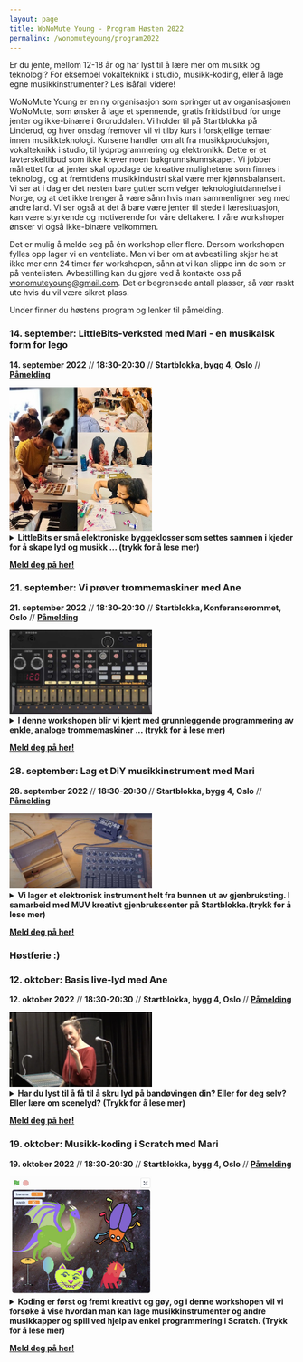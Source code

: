```yaml
---
layout: page
title: WoNoMute Young - Program Høsten 2022
permalink: /wonomuteyoung/program2022
---
```


Er du jente, mellom 12-18 år og har lyst til å lære mer om musikk
og teknologi? For eksempel vokalteknikk i studio, musikk-koding,
eller å lage egne musikkinstrumenter? Les isåfall videre!

WoNoMute Young er en ny organisasjon som springer ut av organisasjonen WoNoMute, som ønsker å lage et spennende, gratis fritidstilbud for unge jenter og ikke-binære i Groruddalen. Vi holder til på Startblokka på Linderud, og hver onsdag fremover vil vi tilby kurs i forskjellige temaer innen musikkteknologi. Kursene handler om alt fra musikkproduksjon, vokalteknikk i studio, til lydprogrammering og elektronikk. Dette er et lavterskeltilbud som ikke krever noen bakgrunnskunnskaper. Vi jobber målrettet for at jenter skal oppdage de kreative mulighetene som finnes i teknologi, og at fremtidens musikkindustri skal være mer kjønnsbalansert. Vi ser at i dag er det nesten bare gutter som velger teknologiutdannelse i Norge, og at det ikke trenger å være sånn hvis man sammenligner seg med andre land. Vi ser også at det å bare være jenter til stede i læresituasjon, kan være styrkende og motiverende for våre deltakere. I våre workshoper ønsker vi også ikke-binære velkommen.

Det er mulig å melde seg på én workshop eller flere. Dersom workshopen fylles opp lager vi en venteliste. Men vi ber om at avbestilling skjer helst ikke mer enn 24 timer før workshopen, sånn at vi kan slippe inn de som er på ventelisten. Avbestilling kan du gjøre ved å kontakte oss på [wonomuteyoung@gmail.com](wonomuteyoung@gmail.com). Det er begrensede antall plasser, så vær raskt ute hvis du vil være sikret plass.

Under finner du høstens program og lenker til påmelding.


### 14. september: LittleBits-verksted med Mari - en musikalsk form for lego

**14. september 2022** // **18:30-20:30** // **Startblokka, bygg 4, Oslo** // **[Påmelding](https://nettskjema.no/a/264035#/page/1)**

<img src="/assets/wonomuteyoung/workshops/littlebits.jpg" width="50%">

<details><summary><b>LittleBits er små elektroniske byggeklosser som settes sammen i kjeder for å skape lyd og
musikk ... (trykk for å lese mer)</b></summary> 
<p>
Workshopen er et utforskende og hyggelig kurs som ikke krever noen forkunnskaper. LittleBits er et byggesett for å lage en synth. Workshopen er for jenter og ikke-binære i alderen 12-18 år og passer for alle som er nysgjerrige og har en utforskende spire i magen. 
<br><br>
LittleBits er små elektroniske byggeklosser som settes sammen i kjeder for å skape lyd og musikk. Konseptet er utviklet av Korg og gjør det lett for hvem som helst å bygge små synther. Samtidig lærer man litt om hvordan synther er bygd opp. Vi gir en kort introduksjon til hvordan littleBits fungerer, deretter får dere prøve selv! Til slutt har vi en improvisert jam-session der alle får spille med de selvlagde instrumentene sine. Ingen forkunnskaper er nødvendig til denne workshopen.
</p>
</details>

**[Meld deg på her!](https://nettskjema.no/a/264035#/page/1)**


### 21. september: Vi prøver trommemaskiner med Ane

**21. september 2022** // **18:30-20:30** // **Startblokka, Konferanserommet, Oslo** // **[Påmelding](https://nettskjema.no/a/280019#/page/1)**


<img src="/assets/wonomuteyoung/workshops/korg.jpg" width="50%">


<details><summary><b>I denne workshopen blir vi kjent med grunnleggende programmering av enkle, analoge trommemaskiner ... (trykk for å lese mer) </b></summary> 
<p>
I denne workshopen blir vi kjent med grunnleggende programmering av enkle, analoge trommemaskiner. De kan du bruke om du skriver musikk, vil spille med rytmer når du spiller/synger/rapper eller hvis du bare vil lage kule rytmer. 
Ane har med trommemaskiner fra Korg Volca Beats som vi skal lære oss å bruke, sette opp mønster av lyder som blir gjentagende looper. Workshopen krever ingen forkunnskaper, men er for de som er nysgjerrige på trommemaskiner. 
</p>
</details>

**[Meld deg på her!](https://nettskjema.no/a/280019#/page/1)**


### 28. september: Lag et DiY musikkinstrument med Mari

**28. september 2022** // **18:30-20:30** // **Startblokka, bygg 4, Oslo** // **[Påmelding](https://nettskjema.no/a/280020#/page/1)**

<img src="/assets/wonomuteyoung/workshops/synthdiy.jpg" width="50%">


<details><summary><b>Vi lager et elektronisk instrument helt fra bunnen ut av gjenbruksting. I samarbeid med MUV
kreativt gjenbrukssenter på Startblokka.(trykk for å lese mer) </b></summary> 
<p>
Ta med dere en eske av noe slag som det er greit å “ødelegge” (alt fra en matboks til skoeske eller treskrin) eller noe annet som har et hulrom (vær kreativ!). I denne workshopen vil dere få prøve dere på å lage et elektronisk instrument helt fra bunnen av. Vi vil utforske lyd, og bare kreativiteten setter grenser. Instrumentet får du ta deg med hjem etterpå. Til slutt har vi en improvisert jam-session der alle får spille med de selvlagde instrumentene sine. Ingen forkunnskaper er nødvendig til denne workshopen.

Dersom du vil vite mer om hva vi kommer til å gjøre på denne workhshopen kan du se denne videoen: https://youtu.be/nfFIRPULqb4
</p>
</details>

**[Meld deg på her!](https://nettskjema.no/a/280020#/page/1)**


### Høstferie :)

### 12. oktober: Basis live-lyd med Ane

**12. oktober 2022** // **18:30-20:30** // **Startblokka, bygg 4, Oslo** // **[Påmelding](https://nettskjema.no/a/280021#/page/1)**

<img src="/assets/wonomuteyoung/workshops/ane.jpg" width="50%">

<details><summary><b>Har du lyst til å få til å skru lyd på bandøvingen din? Eller for deg selv? Eller lære om scenelyd?
(Trykk for å lese mer)</b></summary> 
<p>
I denne workshopen får du basiskunnskapene du trenger, samt andre tips og triks. Å kunne litt om live lyd er alfa omega når du spiller musikk og gjør at du får til å høres ut som du har lyst til.
 
I workshopen lærer du om PA-anlegg, som består av høyttalere og mikser, både hvordan du setter det opp, kobler til mikrofoner og skur lyd på disse via de ulike knappene på mikseren. I tillegg lærer du om live lyd og om typiske problem man kan møte på i konsertsammenheng.
Vi skal prøve det ut i praksis, slik at det setter seg litt i fingrene.
</p>
</details>

**[Meld deg på her!](https://nettskjema.no/a/280021#/page/1)**



### 19. oktober:  Musikk-koding i Scratch med Mari

**19. oktober 2022** // **18:30-20:30** // **Startblokka, bygg 4, Oslo** // **[Påmelding](https://nettskjema.no/a/280022#/page/1)**

<img src="/assets/wonomuteyoung/workshops/scratch.jpg" width="50%">

<details><summary><b>Koding er først og fremt kreativt og gøy, og i denne workshopen vil vi forsøke å vise hvordan man
kan lage musikkinstrumenter og andre musikkapper og spill ved hjelp av enkel programmering i
Scratch.
(Trykk for å lese mer)</b></summary> 
<p>
Programmering og koding trenger ikke bare handle om matte og uforståelige symboler. Koding er først og fremt kreativt og gøy, og i denne workshopen vil vi forsøke å vise hvordan man kan lage musikkinstrumenter og andre musikkapper og spill ved hjelp av enkel programmering i Scratch. Del det du har laget med vennene dine på sosiale medier etterpå! 

Vi ber de deltakerne som har det ta med seg laptop og headset, men vi stiller også med laptop og headset til de som trenger å låne. 

</p>
</details>

**[Meld deg på her!](https://nettskjema.no/a/280022#/page/1)**


